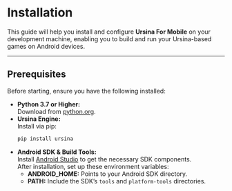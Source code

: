 # Installation

This guide will help you install and configure **Ursina For Mobile** on your development machine, enabling you to build and run your Ursina-based games on Android devices.

---

## Prerequisites

Before starting, ensure you have the following installed:

- **Python 3.7 or Higher:**  
  Download from [python.org](https://www.python.org/downloads/).
- **Ursina Engine:**  
  Install via pip:
  ```bash
  pip install ursina
  ```
- **Android SDK & Build Tools:**  
  Install [Android Studio](https://developer.android.com/studio) to get the necessary SDK components.  
  After installation, set up these environment variables:
  - **ANDROID_HOME:** Points to your Android SDK directory.
  - **PATH:** Include the SDK’s `tools` and `platform-tools` directories.
